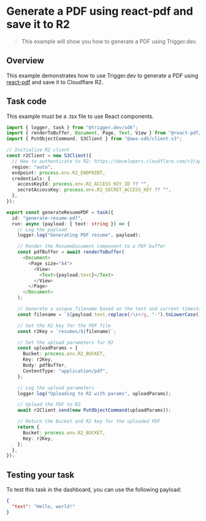 # Generate a PDF using react-pdf and save it to R2

> This example will show you how to generate a PDF using Trigger.dev.

## Overview

This example demonstrates how to use Trigger.dev to generate a PDF using [react-pdf](https://react-pdf.org/) and save it to Cloudflare R2.

## Task code

<Info> This example must be a .tsx file to use React components.</Info>

```ts trigger/generateResumePDF.tsx
import { logger, task } from "@trigger.dev/sdk";
import { renderToBuffer, Document, Page, Text, View } from "@react-pdf/renderer";
import { PutObjectCommand, S3Client } from "@aws-sdk/client-s3";

// Initialize R2 client
const r2Client = new S3Client({
  // How to authenticate to R2: https://developers.cloudflare.com/r2/api/s3/tokens/
  region: "auto",
  endpoint: process.env.R2_ENDPOINT,
  credentials: {
    accessKeyId: process.env.R2_ACCESS_KEY_ID ?? "",
    secretAccessKey: process.env.R2_SECRET_ACCESS_KEY ?? "",
  },
});

export const generateResumePDF = task({
  id: "generate-resume-pdf",
  run: async (payload: { text: string }) => {
    // Log the payload
    logger.log("Generating PDF resume", payload);

    // Render the ResumeDocument component to a PDF buffer
    const pdfBuffer = await renderToBuffer(
      <Document>
        <Page size="A4">
          <View>
            <Text>{payload.text}</Text>
          </View>
        </Page>
      </Document>
    );

    // Generate a unique filename based on the text and current timestamp
    const filename = `${payload.text.replace(/\s+/g, "-").toLowerCase()}-${Date.now()}.pdf`;

    // Set the R2 key for the PDF file
    const r2Key = `resumes/${filename}`;

    // Set the upload parameters for R2
    const uploadParams = {
      Bucket: process.env.R2_BUCKET,
      Key: r2Key,
      Body: pdfBuffer,
      ContentType: "application/pdf",
    };

    // Log the upload parameters
    logger.log("Uploading to R2 with params", uploadParams);

    // Upload the PDF to R2
    await r2Client.send(new PutObjectCommand(uploadParams));

    // Return the Bucket and R2 key for the uploaded PDF
    return {
      Bucket: process.env.R2_BUCKET,
      Key: r2Key,
    };
  },
});
```

## Testing your task

To test this task in the dashboard, you can use the following payload:

```json
{
  "text": "Hello, world!"
}
```
